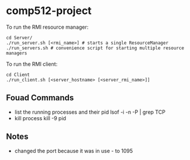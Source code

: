 # comp512-project

To run the RMI resource manager:

```
cd Server/
./run_server.sh [<rmi_name>] # starts a single ResourceManager
./run_servers.sh # convenience script for starting multiple resource managers
```

To run the RMI client:

```
cd Client
./run_client.sh [<server_hostname> [<server_rmi_name>]]
```

## Fouad Commands
- list the running processes and their pid
    lsof -i -n -P | grep TCP 
- kill process 
    kill -9 pid

## Notes
- changed the port because it was in use - to 1095

